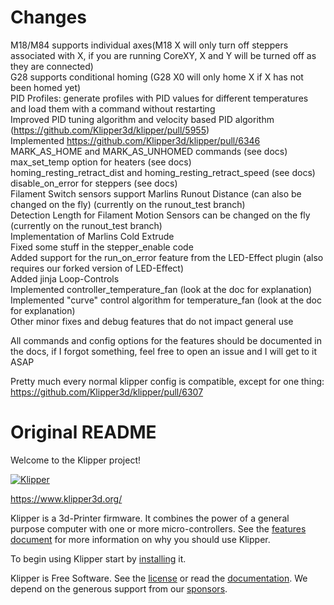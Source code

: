 # Changes
M18/M84 supports individual axes(M18 X will only turn off steppers associated with X, if you are running CoreXY, X and Y will be turned off as they are connected)<br>
G28 supports conditional homing (G28 X0 will only home X if X has not been homed yet)<br>
PID Profiles: generate profiles with PID values for different temperatures and load them with a command without restarting<br>
Improved PID tuning algorithm and velocity based PID algorithm (https://github.com/Klipper3d/klipper/pull/5955)<br>
Implemented https://github.com/Klipper3d/klipper/pull/6346 <br>
MARK_AS_HOME and MARK_AS_UNHOMED commands (see docs) <br>
max_set_temp option for heaters (see docs) <br>
homing_resting_retract_dist and homing_resting_retract_speed (see docs) <br>
disable_on_error for steppers (see docs) <br>
Filament Switch sensors support Marlins Runout Distance (can also be changed on the fly) (currently on the runout_test branch)<br>
Detection Length for Filament Motion Sensors can be changed on the fly (currently on the runout_test branch)<br>
Implementation of Marlins Cold Extrude<br>
Fixed some stuff in the stepper_enable code<br>
Added support for the run_on_error feature from the LED-Effect plugin (also requires our forked version of LED-Effect)<br>
Added jinja Loop-Controls<br>
Implemented controller_temperature_fan (look at the doc for explanation)<br>
Implemented "curve" control algorithm for temperature_fan (look at the doc for explanation)<br>
Other minor fixes and debug features that do not impact general use<br>

All commands and config options for the features should be documented in the docs, if I forgot something, feel free to open an issue and I will get to it ASAP<br>

Pretty much every normal klipper config is compatible, except for one thing: https://github.com/Klipper3d/klipper/pull/6307<br>



# Original README
Welcome to the Klipper project!

[![Klipper](docs/img/klipper-logo-small.png)](https://www.klipper3d.org/)

https://www.klipper3d.org/

Klipper is a 3d-Printer firmware. It combines the power of a general
purpose computer with one or more micro-controllers. See the
[features document](https://www.klipper3d.org/Features.html) for more
information on why you should use Klipper.

To begin using Klipper start by
[installing](https://www.klipper3d.org/Installation.html) it.

Klipper is Free Software. See the [license](COPYING) or read the
[documentation](https://www.klipper3d.org/Overview.html). We depend on
the generous support from our
[sponsors](https://www.klipper3d.org/Sponsors.html).

